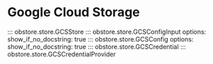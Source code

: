 # Google Cloud Storage

::: obstore.store.GCSStore
::: obstore.store.GCSConfigInput
    options:
        show_if_no_docstring: true
::: obstore.store.GCSConfig
    options:
        show_if_no_docstring: true
::: obstore.store.GCSCredential
::: obstore.store.GCSCredentialProvider
